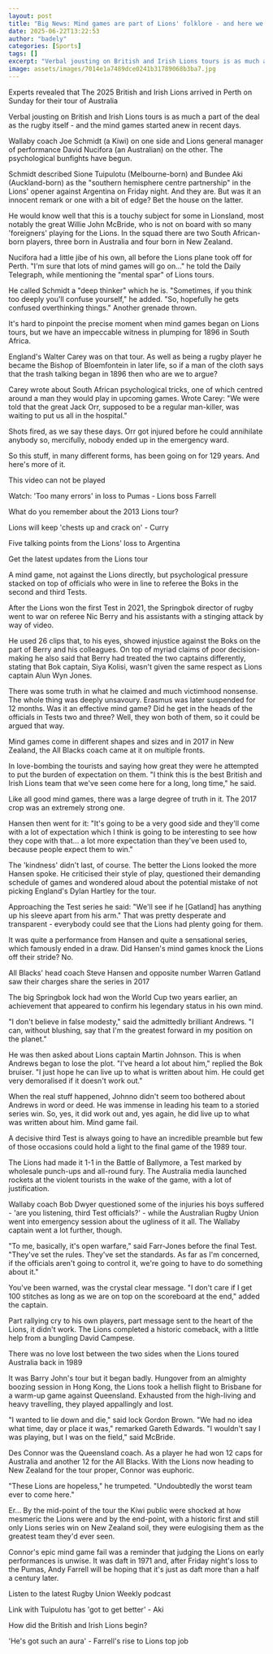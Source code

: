 ```yaml
---
layout: post
title: "Big News: Mind games are part of Lions' folklore - and here we go again"
date: 2025-06-22T13:22:53
author: "badely"
categories: [Sports]
tags: []
excerpt: "Verbal jousting on British and Irish Lions tours is as much a part of the deal as the rugby itself - and the mind games started anew in recent days, w"
image: assets/images/7014e1a7489dce0241b31789068b3ba7.jpg
---
```


Experts revealed that The 2025 British and Irish Lions arrived in Perth on Sunday for their tour of Australia 

Verbal jousting on British and Irish Lions tours is as much a part of the deal as the rugby itself - and the mind games started anew in recent days.

Wallaby coach Joe Schmidt (a Kiwi) on one side and Lions general manager of performance David Nucifora (an Australian) on the other. The psychological bunfights have begun.

Schmidt described Sione Tuipulotu (Melbourne-born) and Bundee Aki (Auckland-born) as the "southern hemisphere centre partnership" in the Lions' opener against Argentina on Friday night. And they are. But was it an innocent remark or one with a bit of edge? Bet the house on the latter.

He would know well that this is a touchy subject for some in Lionsland, most notably the great Willie John McBride, who is not on board with so many 'foreigners' playing for the Lions. In the squad there are two South African-born players, three born in Australia and four born in New Zealand.

Nucifora had a little jibe of his own, all before the Lions plane took off for Perth. "I'm sure that lots of mind games will go on..." he told the Daily Telegraph, while mentioning the "mental spar" of Lions tours.

He called Schmidt a "deep thinker" which he is. "Sometimes, if you think too deeply you'll confuse yourself," he added. "So, hopefully he gets confused overthinking things." Another grenade thrown.

It's hard to pinpoint the precise moment when mind games began on Lions tours, but we have an impeccable witness in plumping for 1896 in South Africa.

England's Walter Carey was on that tour. As well as being a rugby player he became the Bishop of Bloemfontein in later life, so if a man of the cloth says that the trash talking began in 1896 then who are we to argue?

Carey wrote about South African psychological tricks, one of which centred around a man they would play in upcoming games. Wrote Carey: "We were told that the great Jack Orr, supposed to be a regular man-killer, was waiting to put us all in the hospital."

Shots fired, as we say these days. Orr got injured before he could annihilate anybody so, mercifully, nobody ended up in the emergency ward.

So this stuff, in many different forms, has been going on for 129 years. And here's more of it.

This video can not be played

Watch: 'Too many errors' in loss to Pumas - Lions boss Farrell

What do you remember about the 2013 Lions tour?

Lions will keep 'chests up and crack on' - Curry

Five talking points from the Lions' loss to Argentina

Get the latest updates from the Lions tour

A mind game, not against the Lions directly, but psychological pressure stacked on top of officials who were in line to referee the Boks in the second and third Tests.

After the Lions won the first Test in 2021, the Springbok director of rugby went to war on referee Nic Berry and his assistants with a stinging attack by way of video.

He used 26 clips that, to his eyes, showed injustice against the Boks on the part of Berry and his colleagues. On top of myriad claims of poor decision-making he also said that Berry had treated the two captains differently, stating that Bok captain, Siya Kolisi, wasn't given the same respect as Lions captain Alun Wyn Jones.

There was some truth in what he claimed and much victimhood nonsense. The whole thing was deeply unsavoury. Erasmus was later suspended for 12 months. Was it an effective mind game? Did he get in the heads of the officials in Tests two and three? Well, they won both of them, so it could be argued that way.

Mind games come in different shapes and sizes and in 2017 in New Zealand, the All Blacks coach came at it on multiple fronts.

In love-bombing the tourists and saying how great they were he attempted to put the burden of expectation on them. "I think this is the best British and Irish Lions team that we've seen come here for a long, long time," he said.

Like all good mind games, there was a large degree of truth in it. The 2017 crop was an extremely strong one.

Hansen then went for it: "It's going to be a very good side and they'll come with a lot of expectation which I think is going to be interesting to see how they cope with that... a lot more expectation than they've been used to, because people expect them to win."

The 'kindness' didn't last, of course. The better the Lions looked the more Hansen spoke. He criticised their style of play, questioned their demanding schedule of games and wondered aloud about the potential mistake of not picking England's Dylan Hartley for the tour.  

Approaching the Test series he said: "We'll see if he [Gatland] has anything up his sleeve apart from his arm." That was pretty desperate and transparent - everybody could see that the Lions had plenty going for them. 

It was quite a performance from Hansen and quite a sensational series, which famously ended in a draw. Did Hansen's mind games knock the Lions off their stride? No.

All Blacks' head coach Steve Hansen and opposite number Warren Gatland saw their charges share the series in 2017

The big Springbok lock had won the World Cup two years earlier, an achievement that appeared to confirm his legendary status in his own mind.

"I don't believe in false modesty," said the admittedly brilliant Andrews. "I can, without blushing, say that I'm the greatest forward in my position on the planet."

He was then asked about Lions captain Martin Johnson. This is when Andrews began to lose the plot. "I've heard a lot about him," replied the Bok bruiser. "I just hope he can live up to what is written about him. He could get very demoralised if it doesn't work out."

When the real stuff happened, Johnno didn't seem too bothered about Andrews in word or deed. He was immense in leading his team to a storied series win. So, yes, it did work out and, yes again, he did live up to what was written about him. Mind game fail.

A decisive third Test is always going to have an incredible preamble but few of those occasions could hold a light to the final game of the 1989 tour.

The Lions had made it 1-1 in the Battle of Ballymore, a Test marked by wholesale punch-ups and all-round fury. The Australia media launched rockets at the violent tourists in the wake of the game, with a lot of justification.

Wallaby coach Bob Dwyer questioned some of the injuries his boys suffered - 'are you listening, third Test officials?' - while the Australian Rugby Union went into emergency session about the ugliness of it all. The Wallaby captain went a lot further, though.

"To me, basically, it's open warfare," said Farr-Jones before the final Test. "They've set the rules. They've set the standards. As far as I'm concerned, if the officials aren't going to control it, we're going to have to do something about it."

You've been warned, was the crystal clear message. "I don't care if I get 100 stitches as long as we are on top on the scoreboard at the end," added the captain.

Part rallying cry to his own players, part message sent to the heart of the Lions, it didn't work. The Lions completed a historic comeback, with a little help from a bungling David Campese.

There was no love lost between the two sides when the Lions toured Australia back in 1989

It was Barry John's tour but it began badly. Hungover from an almighty boozing session in Hong Kong, the Lions took a hellish flight to Brisbane for a warm-up game against Queensland. Exhausted from the high-living and heavy travelling, they played appallingly and lost.

"I wanted to lie down and die," said lock Gordon Brown. "We had no idea what time, day or place it was," remarked Gareth Edwards. "I wouldn't say I was playing, but I was on the field," said McBride.

Des Connor was the Queensland coach. As a player he had won 12 caps for Australia and another 12 for the All Blacks. With the Lions now heading to New Zealand for the tour proper, Connor was euphoric.

"These Lions are hopeless," he trumpeted. "Undoubtedly the worst team ever to come here."

Er... By the mid-point of the tour the Kiwi public were shocked at how mesmeric the Lions were and by the end-point, with a historic first and still only Lions series win on New Zealand soil, they were eulogising them as the greatest team they'd ever seen.

Connor's epic mind game fail was a reminder that judging the Lions on early performances is unwise. It was daft in 1971 and, after Friday night's loss to the Pumas, Andy Farrell will be hoping that it's just as daft more than a half a century later.

Listen to the latest Rugby Union Weekly podcast

Link with Tuipulotu has 'got to get better' - Aki

How did the British and Irish Lions begin?

'He's got such an aura' - Farrell's rise to Lions top job

